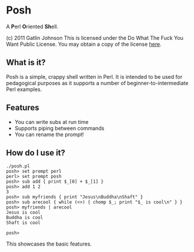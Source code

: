 Posh
====

A **P**erl **O**riented **Sh**ell.

(c) 2011 Gatlin Johnson
This is licensed under the Do What The Fuck You Want Public License.
You may obtain a copy of the license [here](http://sam.zoy.org/wtfpl).

What is it?
-----------

Posh is a simple, crappy shell written in Perl. It is intended to be used for
pedagogical purposes as it supports a number of beginner-to-intermediate Perl
examples.

Features
--------

*   You can write subs at run time
*   Supports piping between commands
*   You can rename the prompt!

How do I use it?
----------------

    ./posh.pl
    posh> set prompt perl
    perl> set prompt posh
    posh> sub add { print $_[0] + $_[1] }
    posh> add 1 2
    3
    posh> sub myfriends { print "Jesus\nBuddha\nShaft" }
    posh> sub arecool { while (<>) { chomp $_; print "$_ is cool\n" } }
    posh> myfriends | arecool
    Jesus is cool
    Buddha is cool
    Shaft is cool

    posh> 

This showcases the basic features.

